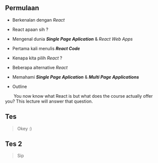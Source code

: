 ## **Permulaan**

* Berkenalan dengan _React_

* React apaan sih ?

* Mengenal dunia _**Single Page Aplication**_ & _React Web Apps_

* Pertama kali menulis _**React Code**_

* Kenapa kita pilih _React_ ?

* Beberapa alternative _React_

* Memahami _**Single Page Aplication**_  & _**Multi Page Applications**_ 

* Outline

&emsp;&emsp;You now know what React is but what does the course actually offer you?
This lecture will answer that question.




## Tes

> Okey :)


## Tes 2

> Sip